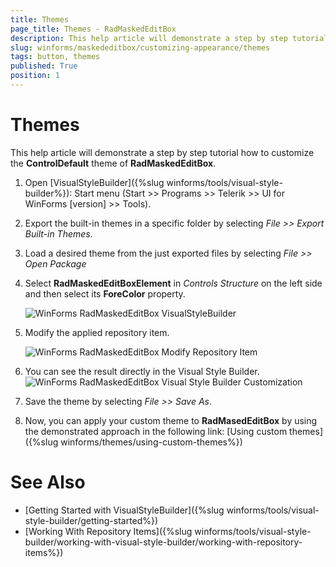 ```yaml
---
title: Themes
page_title: Themes - RadMaskedEditBox
description: This help article will demonstrate a step by step tutorial how to customize the ControlDefault theme of RadBrowseEditor. 
slug: winforms/maskededitbox/customizing-appearance/themes
tags: button, themes
published: True
position: 1
---
```


# Themes

This help article will demonstrate a step by step tutorial how to customize the __ControlDefault__ theme of __RadMaskedEditBox__.

1. Open [VisualStyleBuilder]({%slug winforms/tools/visual-style-builder%}): Start menu (Start >> Programs >> Telerik >> UI for WinForms [version] >> Tools).

1. Export the built-in themes in a specific folder by selecting *File >> Export Built-in Themes*.

1. Load a desired theme from the just exported files by selecting *File >> Open Package*

1. Select __RadMaskedEditBoxElement__ in *Controls Structure* on the left side and then select its __ForeColor__ property.

	![WinForms RadMaskedEditBox VisualStyleBuilder](images/radmaskededitbox-customizing-appearance-themes001.png)

1. Modify the applied repository item.

	![WinForms RadMaskedEditBox Modify Repository Item](images/radmaskededitbox-customizing-appearance-themes002.png)

1. You can see the result directly in the Visual Style Builder.
    ![WinForms RadMaskedEditBox Visual Style Builder Customization](images/radmaskededitbox-customizing-appearance-themes003.png)

1. Save the theme by selecting *File >> Save As*.

1. Now, you can apply your custom theme to __RadMasedEditBox__ by using the demonstrated approach in the following link: [Using custom themes]({%slug winforms/themes/using-custom-themes%})

# See Also 

* [Getting Started with VisualStyleBuilder]({%slug winforms/tools/visual-style-builder/getting-started%})
* [Working With Repository Items]({%slug winforms/tools/visual-style-builder/working-with-visual-style-builder/working-with-repository-items%})
